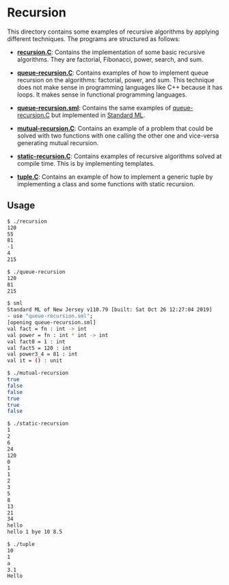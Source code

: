 # Recursion

This directory contains some examples of recursive algorithms by applying
different techniques. The programs are structured as follows:

- **[recursion.C](recursion.C)**: Contains the implementation of some basic
  recursive algorithms. They are factorial, Fibonacci, power, search, and sum.

- **[queue-recursion.C](queue-recursion.C)**: Contains examples of how to implement
    queue recursion on the algorithms: factorial, power, and sum. This technique
    does not make sense in programming languages like C++ because it has loops.
    It makes sense in functional programming languages.

- **[queue-recursion.sml](queue-recursion.sml)**: Contains the same examples of
  [queue-recursion.C](queue-recursion.C) but implemented in
  [Standard ML](https://www.smlnj.org/sml.html).

- **[mutual-recursion.C](mutual-recursion.C)**: Contains an example of a problem
  that could be solved with two functions with one calling the other one and
  vice-versa generating mutual recursion.

- **[static-recursion.C](static-recursion.C)**: Contains examples of recursive
  algorithms solved at compile time. This is by implementing templates.

- **[tuple.C](tuple.C)**: Contains an example of how to implement a generic
  tuple by implementing a class and some functions with static recursion.

## Usage

```bash
$ ./recursion
120
55
81
-1
4
215
```

```bash
$ ./queue-recursion
120
81
215
```

```bash
$ sml
Standard ML of New Jersey v110.79 [built: Sat Oct 26 12:27:04 2019]
- use "queue-recursion.sml";
[opening queue-recursion.sml]
val fact = fn : int -> int
val power = fn : int * int -> int
val fact0 = 1 : int
val fact5 = 120 : int
val power3_4 = 81 : int
val it = () : unit
```

```bash
$ ./mutual-recursion 
true
false
false
true
true
false
```

```bash
$ ./static-recursion 
1
2
6
24
120
0
1
1
2
3
5
8
13
21
34
hello
hello 1 bye 10 8.5
```

```bash
$ ./tuple 
10
1
a
3.1
Hello
```
